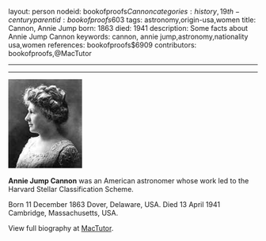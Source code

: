 layout: person
nodeid: bookofproofs$Cannon
categories: history,19th-century
parentid: bookofproofs$603
tags: astronomy,origin-usa,women
title: Cannon, Annie Jump
born: 1863
died: 1941
description: Some facts about Annie Jump Cannon
keywords: cannon, annie jump,astronomy,nationality usa,women
references: bookofproofs$6909
contributors: bookofproofs,@MacTutor

---


---

![Cannon.jpg](https://github.com/bookofproofs/bookofproofs.github.io/blob/main/_sources/_assets/images/portraits/Cannon.jpg?raw=true)

**Annie Jump Cannon** was an American astronomer whose work led to the Harvard Stellar Classification Scheme.

Born 11 December 1863 Dover, Delaware, USA. Died 13 April 1941 Cambridge, Massachusetts, USA.


View full biography at [MacTutor](https://mathshistory.st-andrews.ac.uk/Biographies/Cannon/).